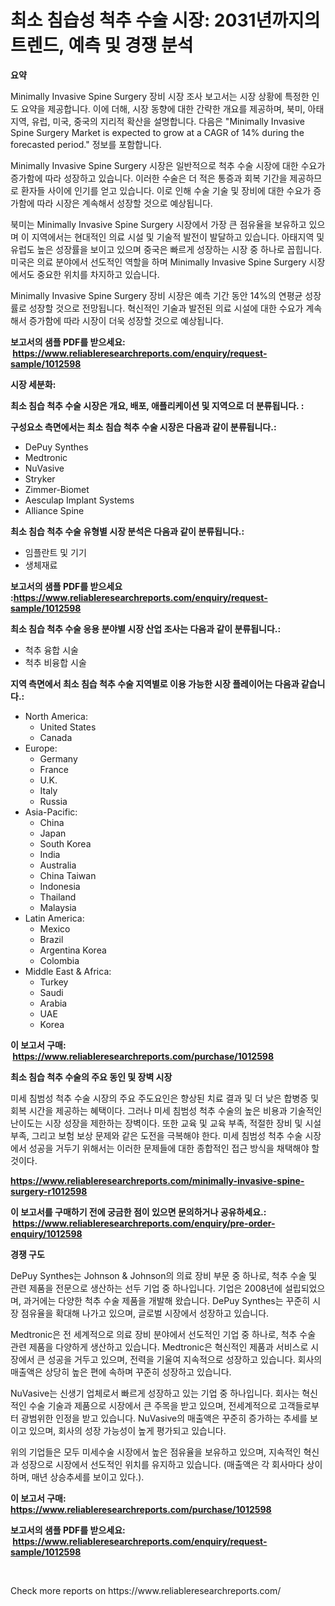 <p><h1>최소 침습성 척추 수술 시장: 2031년까지의 트렌드, 예측 및 경쟁 분석</h1></p><p><strong>요약</strong></p>
<p><p>Minimally Invasive Spine Surgery 장비 시장 조사 보고서는 시장 상황에 특정한 인도 요약을 제공합니다. 이에 더해, 시장 동향에 대한 간략한 개요를 제공하며, 북미, 아태지역, 유럽, 미국, 중국의 지리적 확산을 설명합니다. 다음은 "Minimally Invasive Spine Surgery Market is expected to grow at a CAGR of 14% during the forecasted period." 정보를 포함합니다.</p><p>Minimally Invasive Spine Surgery 시장은 일반적으로 척추 수술 시장에 대한 수요가 증가함에 따라 성장하고 있습니다. 이러한 수술은 더 적은 통증과 회복 기간을 제공하므로 환자들 사이에 인기를 얻고 있습니다. 이로 인해 수술 기술 및 장비에 대한 수요가 증가함에 따라 시장은 계속해서 성장할 것으로 예상됩니다.</p><p>북미는 Minimally Invasive Spine Surgery 시장에서 가장 큰 점유율을 보유하고 있으며 이 지역에서는 현대적인 의료 시설 및 기술적 발전이 발달하고 있습니다. 아태지역 및 유럽도 높은 성장률을 보이고 있으며 중국은 빠르게 성장하는 시장 중 하나로 꼽힙니다. 미국은 의료 분야에서 선도적인 역할을 하며 Minimally Invasive Spine Surgery 시장에서도 중요한 위치를 차지하고 있습니다.</p><p>Minimally Invasive Spine Surgery 장비 시장은 예측 기간 동안 14%의 연평균 성장률로 성장할 것으로 전망됩니다. 혁신적인 기술과 발전된 의료 시설에 대한 수요가 계속해서 증가함에 따라 시장이 더욱 성장할 것으로 예상됩니다.</p></p>
<p><strong>보고서의 샘플 PDF를 받으세요: &nbsp;<a href="https://www.reliableresearchreports.com/enquiry/request-sample/1012598">https://www.reliableresearchreports.com/enquiry/request-sample/1012598</a></strong></p>
<p><strong>시장 세분화:</strong></p>
<p><strong> 최소 침습 척추 수술 시장은 개요, 배포, 애플리케이션 및 지역으로 더 분류됩니다. :</strong></p>
<p><strong>구성요소 측면에서는 최소 침습 척추 수술 시장은 다음과 같이 분류됩니다.:</strong></p>
<p><ul><li>DePuy Synthes</li><li>Medtronic</li><li>NuVasive</li><li>Stryker</li><li>Zimmer-Biomet</li><li>Aesculap Implant Systems</li><li>Alliance Spine</li></ul></p>
<p><strong> 최소 침습 척추 수술 유형별 시장 분석은 다음과 같이 분류됩니다.:</strong></p>
<p><ul><li>임플란트 및 기기</li><li>생체재료</li></ul></p>
<p><strong>보고서의 샘플 PDF를 받으세요 :<a href="https://www.reliableresearchreports.com/enquiry/request-sample/1012598">https://www.reliableresearchreports.com/enquiry/request-sample/1012598</a></strong></p>
<p><strong> 최소 침습 척추 수술 응용 분야별 시장 산업 조사는 다음과 같이 분류됩니다.:</strong></p>
<p><ul><li>척추 융합 시술</li><li>척추 비융합 시술</li></ul></p>
<p><strong>지역 측면에서 최소 침습 척추 수술 지역별로 이용 가능한 시장 플레이어는 다음과 같습니다.:</strong></p>
<p><ul>
    <li>
        North America:
        <ul>
            <li>United States</li>
            <li>Canada</li>
        </ul>
    </li>
    <li>
        Europe:
        <ul>
            <li>Germany</li>
            <li>France</li>
            <li>U.K.</li>
            <li>Italy</li>
            <li>Russia</li>
        </ul>
    </li>
    <li>
        Asia-Pacific:
        <ul>
            <li>China</li>
            <li>Japan</li>
            <li>South Korea</li>
            <li>India</li>
            <li>Australia</li>
            <li>China Taiwan</li>
            <li>Indonesia</li>
            <li>Thailand</li>
            <li>Malaysia</li>
        </ul>
    </li>
    <li>
        Latin America:
        <ul>
            <li>Mexico</li>
            <li>Brazil</li>
            <li>Argentina Korea</li>
            <li>Colombia</li>
        </ul>
    </li>
    <li>
        Middle East & Africa:
        <ul>
            <li>Turkey</li>
            <li>Saudi</li>
            <li>Arabia</li>
            <li>UAE</li>
            <li>Korea</li>
        </ul>
    </li>
    </ul></p>
<p><strong>이 보고서 구매: &nbsp;<a href="https://www.reliableresearchreports.com/purchase/1012598">https://www.reliableresearchreports.com/purchase/1012598</a></strong></p>
<p><strong>최소 침습 척추 수술의 주요 동인 및 장벽 시장</strong></p>
<p><p>미세 침범성 척추 수술 시장의 주요 주도요인은 향상된 치료 결과 및 더 낮은 합병증 및 회복 시간을 제공하는 혜택이다. 그러나 미세 침범성 척추 수술의 높은 비용과 기술적인 난이도는 시장 성장을 제한하는 장벽이다. 또한 교육 및 교육 부족, 적절한 장비 및 시설 부족, 그리고 보험 보상 문제와 같은 도전을 극복해야 한다. 미세 침범성 척추 수술 시장에서 성공을 거두기 위해서는 이러한 문제들에 대한 종합적인 접근 방식을 채택해야 할 것이다.</p></p>
<p><strong><a href="https://www.reliableresearchreports.com/minimally-invasive-spine-surgery-r1012598">https://www.reliableresearchreports.com/minimally-invasive-spine-surgery-r1012598</a></strong></p>
<p><strong>이 보고서를 구매하기 전에 궁금한 점이 있으면 문의하거나 공유하세요.: &nbsp;<a href="https://www.reliableresearchreports.com/enquiry/pre-order-enquiry/1012598">https://www.reliableresearchreports.com/enquiry/pre-order-enquiry/1012598</a></strong></p>
<p><strong>경쟁 구도</strong></p>
<p><p>DePuy Synthes는 Johnson & Johnson의 의료 장비 부문 중 하나로, 척추 수술 및 관련 제품을 전문으로 생산하는 선두 기업 중 하나입니다. 기업은 2008년에 설립되었으며, 과거에는 다양한 척추 수술 제품을 개발해 왔습니다. DePuy Synthes는 꾸준히 시장 점유율을 확대해 나가고 있으며, 글로벌 시장에서 성장하고 있습니다.</p><p>Medtronic은 전 세계적으로 의료 장비 분야에서 선도적인 기업 중 하나로, 척추 수술 관련 제품을 다양하게 생산하고 있습니다. Medtronic은 혁신적인 제품과 서비스로 시장에서 큰 성공을 거두고 있으며, 전력을 기울여 지속적으로 성장하고 있습니다. 회사의 매출액은 상당히 높은 편에 속하며 꾸준히 성장하고 있습니다.</p><p>NuVasive는 신생기 업체로서 빠르게 성장하고 있는 기업 중 하나입니다. 회사는 혁신적인 수술 기술과 제품으로 시장에서 큰 주목을 받고 있으며, 전세계적으로 고객들로부터 광범위한 인정을 받고 있습니다. NuVasive의 매출액은 꾸준히 증가하는 추세를 보이고 있으며, 회사의 성장 가능성이 높게 평가되고 있습니다.</p><p>위의 기업들은 모두 미세수술 시장에서 높은 점유율을 보유하고 있으며, 지속적인 혁신과 성장으로 시장에서 선도적인 위치를 유지하고 있습니다. (매출액은 각 회사마다 상이하며, 매년 상승추세를 보이고 있다.).</p></p>
<p><strong>이 보고서 구매: &nbsp; <a href="https://www.reliableresearchreports.com/purchase/1012598">https://www.reliableresearchreports.com/purchase/1012598</a></strong></p>
<p><strong>보고서의 샘플 PDF를 받으세요: &nbsp;<a href="https://www.reliableresearchreports.com/enquiry/request-sample/1012598">https://www.reliableresearchreports.com/enquiry/request-sample/1012598</a></strong><strong></strong></p>
<p>&nbsp;</p>
<p>Check more reports on https://www.reliableresearchreports.com/</p>